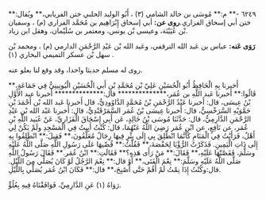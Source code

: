 ٦٢٤٩ -** م:** مُوسَى بن خالد الشامي (٣) ، أَبُو الوليد الحلبي ختن الفريابي،** ويُقال:** ختن أبي إسحاق الفزاري.**روى عن:** أبي إسحاق إِبْرَاهِيم بن مُحَمَّد الفزاري (م) ، وسفيان بْن عُيَيْنَة، وعيسى بْن يونس، ومعتمر بن سُلَيْمان، وهقل ابن زياد.

**رَوَى عَنه:** عباس بن عَبد الله الترقفي، وعَبد الله بْن عَبْدِ الرَّحْمَنِ الدارمي (م) ، ومحمد بْن سهل بْن عسكر التميمي البخاري (١) .

روى له مسلم حديثا واحدا، وقد وقع لنا بعلو عنه.

أَخبرنا بِهِ الْحَافِظُ أَبُو الْحُسَيْنِ عَلِيّ بْن مُحَمَّدِ بْنِ أَبي الْحُسَيْنِ الْيُونِينِيُّ فِي جَمَاعَةٍ،** قَالُوا:** أَخبرنا عَبد اللَّهِ بن عُمَر،************** قال:************** أَخبرنا عبد الأَوَّلِ بْنُ عِيسَى، قال: أَخبرنا عَبْدُ الرَّحْمَنِ بْنُ مُحَمَّدٍ الدَّاوُودِيُّ، قال أَخبرنا عَبد الله بْن أَحْمَدَ بْنِ حَمَّوَيْهِ السَّرَخْسِيُّ، قال: أَخبرنا عِيسَى بْنُ عُمَر السَّمَرْقَنْدِيُّ، قال: أَخبرنا عَبْد الله بْن عَبْدِ الرَّحْمَنِ الدَّارِمِيُّ، قال: حَدَّثَنَا مُوسَى بْنُ خَالِدٍ، عَن أَبِي إِسْحَاقَ الْفَزَارِيِّ، عَنْ عُبَيد اللَّهِ بْنِ عُمَر، عن نَافِعٍ، عن ابْنِ عُمَر رَضِيَ اللَّهُ عَنْهُمَا، قال: كُنْتُ أَبِيتُ فِي الْمَسْجِدِ ولَمْ يَكُنْ لِي أَهْلٌ، فَرَأَيْتُ فِي الْمَنَامِ كَأَنَّمَا انْطُلِقَ بِي إِلَى بِئْرٍ فِيهَا رِجَالٌ مُعَلَّقُونَ،** فَقِيلَ:** انْطَلِقُوا بِهِ إِلَى ذَاتِ الْيَمِينِ. فَذَكَرْتُ الرُّؤْيَا لِحَفْصَةَ،** فَقُلْتُ:** قُصِّيهَا عَلَى رَسُولِ اللَّهِ صَلَّى اللَّهُ عَلَيْهِ وسَلَّمَ، فَقَصَّتْهَا عَلَيْهِ،** فَقَالَ:** مَنْ رَأَى هَذِهِ؟** فَقَالَتِ:** ابْنُ عُمَر.** فَقَالَ رَسُولُ اللَّهِ صَلَّى اللَّهُ عَلَيْهِ وسَلَّمَ:** نِعْمَ الْفَتَى،** أَوْ قال:** نِعْمَ الرَّجُلُ لَوْ كَانَ يُصَلِّي مِنَ اللَّيْلِ. قال:وكُنْتُ إِذَا نِمْتُ لَمْ أَقُمْ حَتَّى أُصْبِحَ،** قال:** فَكَانَ ابْنُ عُمَر يُصَلِّي بِاللَّيْلِ.

رَوَاهُ (١) عَنِ الدَّارِمِيِّ، فَوَافَقْنَاهُ فِيهِ بِعُلُوٍّ.
